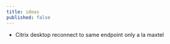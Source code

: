 ```yaml
---
title: ideas
published: false
---
```


- Citrix desktop reconnect to same endpoint only a la maxtel
